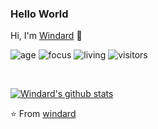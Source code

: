 ### Hello World
Hi, I'm [Windard](https://windard.com) 👋

![age](https://img.shields.io/badge/age-24-blue)
![focus](https://img.shields.io/badge/focus-backend-brightgreen)
![living](https://img.shields.io/badge/living-shanghai-3c9)
![visitors](https://windard-visitor-badge.glitch.me/badge?page_id=windard.github.profile)

<br />

[![Windard's github stats](https://github-readme-stats.vercel.app/api?username=windard&show_icons=true)](https://github.com/windard)


⭐️ From [windard](https://github.com/windard)

